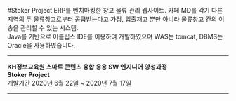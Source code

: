 #Stoker Project
ERP를 벤치마킹한 창고 물류 관리 웹사이트. 카페 MD를 각기 다른 지역의 두 물류창고로부터 공급받는다고 가정, 입출재고 뿐만 아니라 물류창고 간의 이송을 관리할 수 있는 시스템.  
Java를 기반으로 이클립스 IDE를 이용하여 개발하였으며 WAS는 tomcat, DBMS는 Oracle을 사용하였습니다. 

<hr>
<b>KH정보교육원 스마트 콘텐츠 융합 응용 SW 엔지니어 양성과정 <br />
Stoker Project</b><br />  
개발기간 2020년 6월 22일 ~ 2020년 7월 17일 <br />

<hr>
